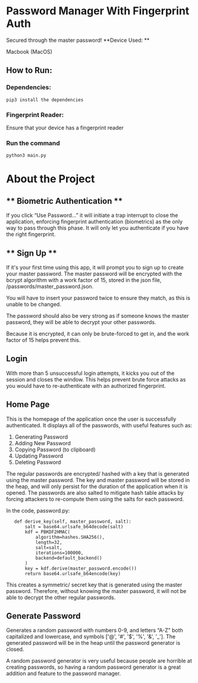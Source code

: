 # Password Manager With Fingerprint Auth
Secured through the master password!
**Device Used: **

Macbook (MacOS) 
## How to Run: 
### Dependencies: 
```pip3 install the dependencies```

### Fingerprint Reader:
Ensure that your device has a fingerprint reader

### Run the command 
```python3 main.py```


# About the Project 

## ** Biometric Authentication **
If you click “Use Password…” it will initiate a trap interrupt to close the application, enforcing fingerprint authentication (biometrics) as the only way to pass through this phase. 
It will only let you authenticate if you have the right fingerprint. 

## ** Sign Up **
If it's your first time using this app, it will prompt you to sign up to create your master password. The master password will be encrypted with the bcrypt algorithm with a work factor of 15, stored in the json file, /passwords/master_password.json. 

You will have to insert your password twice to ensure they match, as this is unable to be changed. 

The password should also be very strong as if someone knows the master password, they will be able to decrypt your other passwords. 

Because it is encrypted, it can only be brute-forced to get in, and the work factor of 15 helps prevent this. 

## **Login**
With more than 5 unsuccessful login attempts, it kicks you out of the session and closes the window. This helps prevent brute force attacks as you would have to re-authenticate with an authorized fingerprint. 

## **Home Page**

This is the homepage of the application once the user is successfully authenticated. It displays all of the passwords, with useful features such as:

1. Generating Password
2. Adding New Password
3. Copying Password (to clipboard) 
4. Updating Password
5. Deleting Password 

The regular passwords are encrypted/ hashed with a key that is generated using the master password. The key and master password will be stored in the heap, and will only persist for the duration of the application when it is opened. The passwords are also salted to mitigate hash table attacks by forcing attackers to re-compute them using the salts for each password.

In the code, password.py: 


```
   def derive_key(self, master_password, salt):
       salt = base64.urlsafe_b64decode(salt)
       kdf = PBKDF2HMAC(
           algorithm=hashes.SHA256(),
           length=32,
           salt=salt,
           iterations=100000,
           backend=default_backend()
       )
       key = kdf.derive(master_password.encode())
       return base64.urlsafe_b64encode(key)
```


This creates a symmetric/ secret key that is generated using the master password. Therefore, without knowing the master password, it will not be able to decrypt the other regular passwords. 

## **Generate Password**

Generates a random password with numbers 0-9, and letters “A-Z” both capitalized and lowercase, and symbols ['@', '#', '$', '%', '&', '_']. The generated password will be in the heap until the password generator is closed. 

A random password generator is very useful because people are horrible at creating passwords, so having a random password generator is a great addition and feature to the password manager. 
